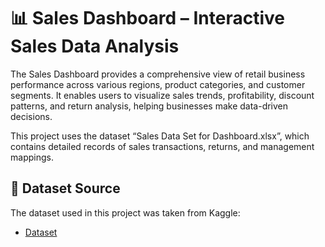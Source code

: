 # 📊 Sales Dashboard – Interactive Sales Data Analysis
The Sales Dashboard provides a comprehensive view of retail business performance across various regions, product categories, and customer segments.
It enables users to visualize sales trends, profitability, discount patterns, and return analysis, helping businesses make data-driven decisions.

This project uses the dataset “Sales Data Set for Dashboard.xlsx”, which contains detailed records of sales transactions, returns, and management mappings.

## 📜 Dataset Source
The dataset used in this project was taken from Kaggle: 
- <a href="https://github.com/Mounikarelli/Sales-Performance-Dashboard/blob/main/Sales%20Data%20Set%20for%20Dashboard.xlsx">Dataset</a>

